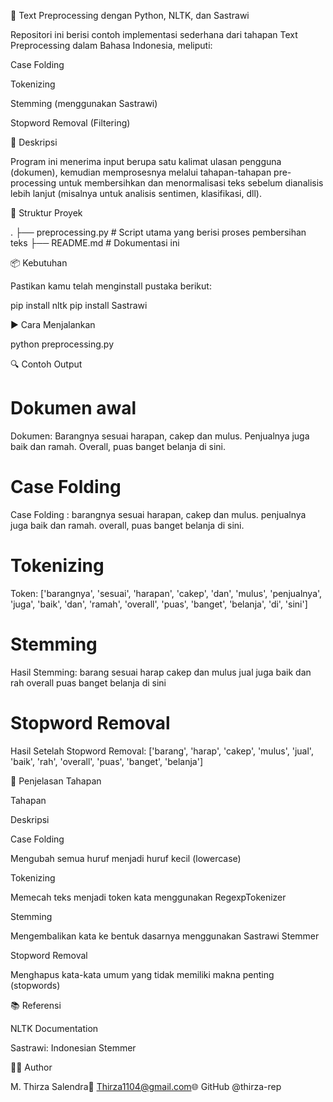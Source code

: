 📝 Text Preprocessing dengan Python, NLTK, dan Sastrawi

Repositori ini berisi contoh implementasi sederhana dari tahapan Text Preprocessing dalam Bahasa Indonesia, meliputi:

Case Folding

Tokenizing

Stemming (menggunakan Sastrawi)

Stopword Removal (Filtering)

📌 Deskripsi

Program ini menerima input berupa satu kalimat ulasan pengguna (dokumen), kemudian memprosesnya melalui tahapan-tahapan pre-processing untuk membersihkan dan menormalisasi teks sebelum dianalisis lebih lanjut (misalnya untuk analisis sentimen, klasifikasi, dll).

📂 Struktur Proyek

.
├── preprocessing.py      # Script utama yang berisi proses pembersihan teks
├── README.md             # Dokumentasi ini

📦 Kebutuhan

Pastikan kamu telah menginstall pustaka berikut:

pip install nltk
pip install Sastrawi

▶️ Cara Menjalankan

python preprocessing.py

🔍 Contoh Output

# Dokumen awal
Dokumen: Barangnya sesuai harapan, cakep dan mulus. Penjualnya juga baik dan ramah. Overall, puas banget belanja di sini.

# Case Folding
Case Folding : barangnya sesuai harapan, cakep dan mulus. penjualnya juga baik dan ramah. overall, puas banget belanja di sini.

# Tokenizing
Token:
['barangnya', 'sesuai', 'harapan', 'cakep', 'dan', 'mulus', 'penjualnya', 'juga', 'baik', 'dan', 'ramah', 'overall', 'puas', 'banget', 'belanja', 'di', 'sini']

# Stemming
Hasil Stemming:
barang sesuai harap cakep dan mulus jual juga baik dan rah overall puas banget belanja di sini

# Stopword Removal
Hasil Setelah Stopword Removal:
['barang', 'harap', 'cakep', 'mulus', 'jual', 'baik', 'rah', 'overall', 'puas', 'banget', 'belanja']

📖 Penjelasan Tahapan

Tahapan

Deskripsi

Case Folding

Mengubah semua huruf menjadi huruf kecil (lowercase)

Tokenizing

Memecah teks menjadi token kata menggunakan RegexpTokenizer

Stemming

Mengembalikan kata ke bentuk dasarnya menggunakan Sastrawi Stemmer

Stopword Removal

Menghapus kata-kata umum yang tidak memiliki makna penting (stopwords)

📚 Referensi

NLTK Documentation

Sastrawi: Indonesian Stemmer

👨‍💻 Author

M. Thirza Salendra📧 Thirza1104@gmail.com🌐 GitHub @thirza-rep

